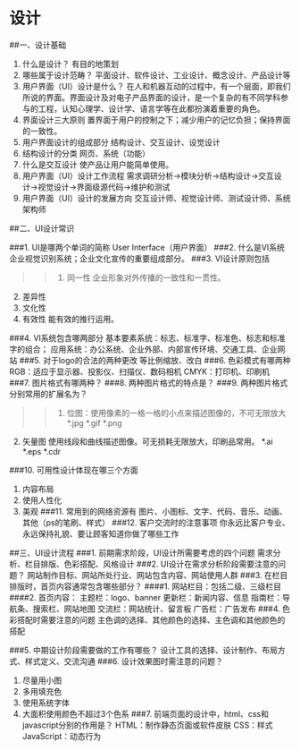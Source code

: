 # 设计 

##一、设计基础

1.	什么是设计？
有目的地策划
2.	哪些属于设计范畴？
平面设计、软件设计、工业设计、概念设计、产品设计等
3.	用户界面（UI）设计是什么？
在人和机器互动的过程中，有一个层面，即我们所说的界面。界面设计及对电子产品界面的设计，是一个复杂的有不同学科参与的工程，认知心理学、设计学、语言学等在此都扮演着重要的角色。
4.	界面设计三大原则
置界面于用户的控制之下；减少用户的记忆负担；保持界面的一致性。
5.	用户界面设计的组成部分
结构设计、交互设计、设觉设计
6.	结构设计的分类
网页、系统（功能）
7.	什么是交互设计
使产品让用户能简单使用。
8.	用户界面（UI）设计工作流程
需求调研分析->模块分析->结构设计->交互设计->视觉设计->界面级源代码->维护和测试
9.	用户界面（UI）设计的发展方向
交互设计师、视觉设计师、测试设计师、系统架构师


##二、UI设计常识

###1.	UI是哪两个单词的简称
User Interface（用户界面）
###2.	什么是VI系统
企业视觉识别系统；企业文化宣传的重要组成部分。
###3.	VI设计原则包括
>>1.	同一性
企业形象对外传播的一致性和一贯性。
2.	差异性
3.	文化性
4.	有效性
能有效的推行运用。

###4.	VI系统包含哪两部分
基本要素系统：标志、标准字、标准色、标志和标准字的组合；
应用系统：办公系统、企业外部、内部宣传环境、交通工具、企业网站
###5.	对于logo的合法的两种更改
等比例缩放、改白
###6.	色彩模式有哪两种
RGB：适应于显示器、投影仪、扫描仪、数码相机
CMYK：打印机、印刷机
###7.	图片格式有哪两种？
###8.	两种图片格式的特点是？
###9.	两种图片格式分别常用的扩展名为？

>>1.	位图：使用像素的一格一格的小点来描述图像的，不可无限放大
*.jpg *.gif *.png
2.	矢量图
使用线段和曲线描述图像。可无损耗无限放大，印刷品常用。
*.ai   *.eps  *.cdr

###10.	可用性设计体现在哪三个方面
1.	内容布局
2.	使用人性化
3.	美观
###11.	常用到的网络资源有
图片、小图标、文字、代码、音乐、动画、其他（ps的笔刷、样式）
###12.	客户交流时的注意事项
你永远比客户专业、永远保持礼貌、要让顾客知道你做了哪些工作

##三、UI设计流程
###1.	前期需求阶段，UI设计所需要考虑的四个问题
需求分析、栏目排版、色彩搭配、风格设计
###2.	UI设计在需求分析阶段需要注意的问题？
网站制作目标、网站所处行业、网站包含内容、网站使用人群
###3.	在栏目排版时，首页内容通常包含哪些部分？
####1.	网站栏目：包括二级、三级栏目
####2.	首页内容：
主题栏：logo、banner
更新栏：新闻内容、信息
指南栏：导航条、搜索栏、网站地图
交流栏：网站统计、留言板
广告栏：广告发布
###4.	色彩搭配时需要注意的问题
主色调的选择、其他颜色的选择、主色调和其他颜色的搭配
 
###5.	中期设计阶段需要做的工作有哪些？
设计工具的选择、设计制作、布局方式、样式定义、交流沟通
###6.	设计效果图时需注意的问题？
1.	尽量用小图
2.	多用填充色
3.	使用系统字体
4.	大面积使用颜色不超过3个色系
###7.	前端页面的设计中，html、css和javascript分别的作用是？
HTML：制作静态页面或软件皮肤
CSS：样式
JavaScript：动态行为



